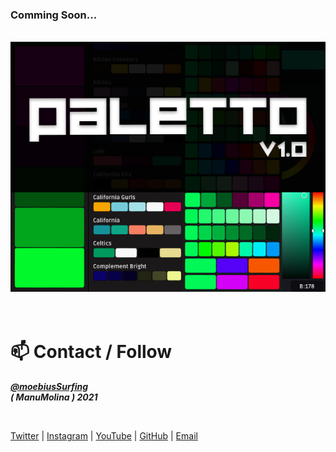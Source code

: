 ### Comming Soon...

<br/>

<div align="left">
<!--
<img src="./banner.gif">
-->
<img src="https://github.com/moebiussurfing/ofxColorManager/blob/develop/docs/itch.io/Paletto_Thumbnail.png">
</div>

<br/>
<br/>

<h1>📫 Contact / Follow</h1>

<p>
<strong> <em><a href="https://twitter.com/moebiusSurfing/" rel="nofollow">@moebiusSurfing</a>
<br> ( ManuMolina ) 2021</em>
</strong>
</p>

<br/>

<p>
<a href="https://twitter.com/moebiusSurfing/" rel="nofollow">Twitter</a> | 
<a href="https://www.instagram.com/moebiusSurfing/" rel="nofollow">Instagram</a> | 
<a href="https://www.youtube.com/moebiusSurfing" rel="nofollow">YouTube</a> | 
<a href="https://github.com/moebiussurfing" target="_blank">GitHub</a> | 
<a href="mailto:moebiussurfing@gmail.com" target="_blank">Email</a>
</p>

<!--
**moebiussurfing/moebiusSurfing** is a ✨ _special_ ✨ repository because its `README.md` (this file) appears on your GitHub profile.

Here are some ideas to get you started:

- 🔭 I’m currently working on ...
- 🌱 I’m currently learning ...
- 👯 I’m looking to collaborate on ...
- 🤔 I’m looking for help with ...
- 💬 Ask me about ...
- 📫 How to reach me: ...
- 😄 Pronouns: ...
- ⚡ Fun fact: ...
-->
